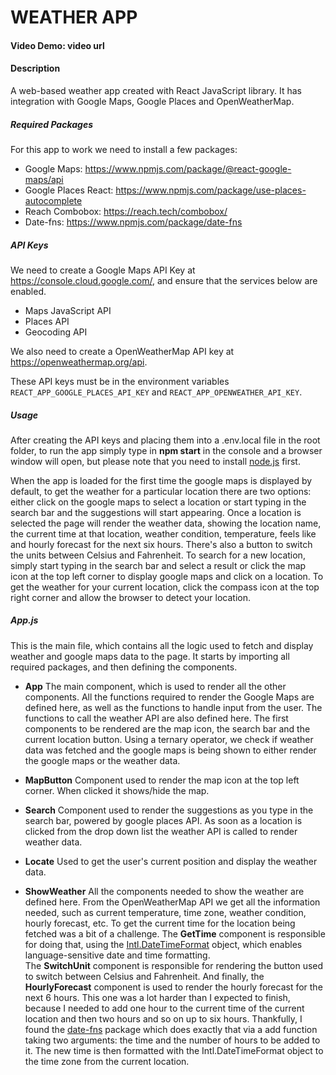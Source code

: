 # WEATHER APP

#### Video Demo: video url

#### Description

A web-based weather app created with React JavaScript library. It has integration with Google Maps, Google Places and OpenWeatherMap.

##### Required Packages

For this app to work we need to install a few packages:

- Google Maps: https://www.npmjs.com/package/@react-google-maps/api
- Google Places React: https://www.npmjs.com/package/use-places-autocomplete
- Reach Combobox: https://reach.tech/combobox/
- Date-fns: https://www.npmjs.com/package/date-fns

##### API Keys

We need to create a Google Maps API Key at https://console.cloud.google.com/, and ensure that the services below are enabled.

- Maps JavaScript API
- Places API
- Geocoding API

We also need to create a OpenWeatherMap API key at https://openweathermap.org/api.

These API keys must be in the environment variables `REACT_APP_GOOGLE_PLACES_API_KEY` and `REACT_APP_OPENWEATHER_API_KEY`.

##### Usage
After creating the API keys and placing them into a .env.local file in the root folder, to run the app simply type in **npm start** in the console and a browser window will open, but please note that you need to install [node.js](https://nodejs.org/en/) first.

When the app is loaded for the first time the google maps is displayed by default, to get the weather for a particular location there are two options: either click on the google maps to select a location or start typing in the search bar and the suggestions will start appearing. Once a location is selected the page will render the weather data, showing the location name, the current time at that location, weather condition, temperature, feels like and hourly forecast for the next six hours. There's also a button to switch the units between Celsius and Fahrenheit.
To search for a new location, simply start typing in the search bar and select a result or click the map icon at the top left corner to display google maps and click on a location. To get the weather for your current location, click the compass icon at the top right corner and allow the browser to detect your location.

##### App.js

This is the main file, which contains all the logic used to fetch and display weather and google maps data to the page. It starts by importing all required packages, and then defining the components.

- **App**
  The main component, which is used to render all the other components. All the functions required to render the Google Maps are defined here, as well as the functions to handle input from the user. The functions to call the weather API are also defined here.
  The first components to be rendered are the map icon, the search bar and the current location button.
  Using a ternary operator, we check if weather data was fetched and the google maps is being shown to either render the google maps or the weather data.

- **MapButton**
  Component used to render the map icon at the top left corner. When clicked it shows/hide the map.

- **Search**
  Component used to render the suggestions as you type in the search bar, powered by google places API. As soon as a location is clicked from the drop down list the weather API is called to render weather data.

- **Locate**
  Used to get the user's current position and display the weather data.

- **ShowWeather**
  All the components needed to show the weather are defined here. From the OpenWeatherMap API we get all the information needed, such as current temperature, time zone, weather condition, hourly forecast, etc. To get the current time for the location being fetched was a bit of a challenge. The **GetTime** component is responsible for doing that, using the [Intl.DateTimeFormat](https://developer.mozilla.org/en-US/docs/Web/JavaScript/Reference/Global_Objects/Intl/DateTimeFormat) object, which enables language-sensitive date and time formatting.  
  The **SwitchUnit** component is responsible for rendering the button used to switch between Celsius and Fahrenheit.
  And finally, the **HourlyForecast** component is used to render the hourly forecast for the next 6 hours. This one was a lot harder than I expected to finish, because I needed to add one hour to the current time of the current location and then two hours and so on up to six hours. Thankfully, I found the [date-fns](https://date-fns.org/docs/Getting-Started) package which does exactly that via a add function taking two arguments: the time and the number of hours to be added to it. The new time is then formatted with the Intl.DateTimeFormat object to the time zone from the current location.
